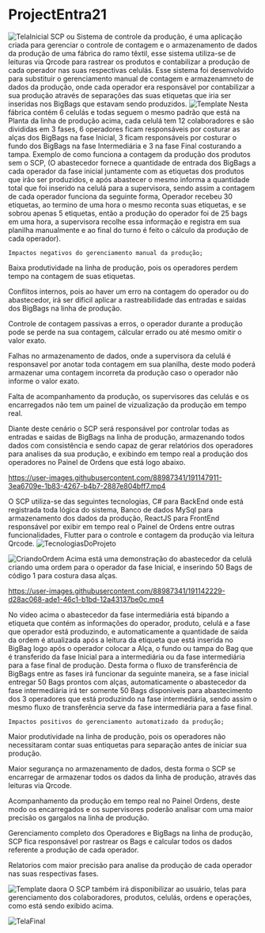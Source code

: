 # ProjectEntra21
![TelaInicial](https://user-images.githubusercontent.com/88987341/191150852-459545b8-b179-4695-9989-ceafd63e9b5e.gif)
SCP ou Sistema de controle da produção, é uma aplicação criada para gerenciar o controle de contagem e o armazenamento de dados da produção de uma fábrica do ramo têxtil, esse sistema utiliza-se de leituras via Qrcode para rastrear os produtos e contabilizar a produção de cada operador nas suas respectivas celulás. 
    Esse sistema foi desenvolvido para substituir o gerenciamento manual de contagem e armazenamneto de dados da produção, onde cada operador era responsável por contabilizar a sua produção através de separações das suas etiquetas que iria ser inseridas nos BigBags que estavam sendo produzidos.
    ![Template](https://user-images.githubusercontent.com/88987341/191122137-392e6069-a1d1-4ab8-a27e-e663d77cdb63.png)
    Nesta fábrica contém 6 celulás e todas seguem o mesmo padrão que está na Planta da linha de produção acima, cada celulá tem 12 colaboradores e são divididas em 3 fases, 6 operadores ficam responsáveis por costurar as alças dos BigBags na fase Inicial, 3 ficam responsáveis por costurar o fundo dos BigBags na fase Intermediária e 3 na fase Final costurando a tampa.
    Exemplo de como funciona a contagem da produção dos produtos sem o SCP, (O abastecedor fornece a quantidade de entrada dos BigBags a cada operador da fase inicial juntamente com as etiquetas dos produtos que irão ser produzidos, e após abastecer o mesmo informa a quantidade total que foi inserido na celulá para a supervisora, sendo assim a contagem de cada operador funciona da seguinte forma, Operador recebeu 30 etiquetas, ao termino de uma hora o mesmo reconta suas etiquetas, e se sobrou apenas 5 etiquetas, então a produção do operador foi de 25 bags em uma hora, a supervisora recolhe essa informação e registra em sua planilha manualmente e ao final do turno é feito o cálculo da produção de cada operador).
    
    Impactos negativos do gerenciamento manual da produção;

Baixa produtividade na linha de produção, pois os operadores perdem tempo na contagem de suas etiquetas.

Conflitos internos, pois ao haver um erro na contagem do operador ou do abastecedor, irá ser dificil aplicar a rastreabilidade das entradas e saidas dos BigBags na linha de produção.

Controle de contagem passivas a erros, o operador durante a produção pode se perde na sua contagem, cálcular errado ou até mesmo omitir o valor exato.

Falhas no armazenamento de dados, onde a supervisora da celulá é responsavel por anotar toda contagem em sua planilha, deste modo poderá armazenar uma contagem incorreta da produção caso o operador não informe o valor exato.

Falta de acompanhamento da produção, os supervisores das celulás e os encarregados não tem um painel de vizualização da produção em tempo real.

Diante deste cenário o SCP será responsável por controlar todas as entradas e saidas de BigBags na linha de produção, armazenando todos dados com consistência e sendo capaz de gerar relatórios dos operadores para analises da sua produção, e exibindo em tempo real a produção dos operadores no Painel de Ordens que está logo abaixo.

https://user-images.githubusercontent.com/88987341/191147911-3ea6709e-1b83-4267-b4b7-2887e804bff7.mp4

O SCP utiliza-se das seguintes tecnologias, C# para BackEnd onde está registrada toda lógica do sistema, Banco de dados MySql para armazenamento dos dados da produção, ReactJS para FrontEnd responsável por exibir em tempo real o Painel de Ordens entre outras funcionalidades, Flutter para o controle e contagem da produção via leitura Qrcode.
![TecnologiasDoProjeto](https://user-images.githubusercontent.com/88987341/191152372-fcaf0ac9-de03-4198-80f2-5017d95c2423.gif)

![CriandoOrdem](https://user-images.githubusercontent.com/88987341/191139873-3c2d0498-7c1b-44b6-9f5b-7b379f4f2eeb.gif)
Acima está uma demonstração do abastecedor da celulá criando uma ordem para o operador da fase Inicial, e inserindo 50 Bags de código 1 para costura dasa alças.

https://user-images.githubusercontent.com/88987341/191142229-d28ac068-ade1-46c1-b1bd-12a43137be0c.mp4

No video acima o abastecedor da fase intermediária está bipando a etiqueta que contém as informações do operador, produto, celulá e a fase que operador está produzindo, e automaticamente a quantidade de saida da ordem é atualizada após a leitura da etiqueta que está inserida no BigBag logo após o operador colocar a Alça, o fundo ou tampa do Bag que é transferido da fase Inicial para a intermediária ou da fase intermediária para a fase final de produção.
    Desta forma o fluxo de transferência de BigBags entre as fases irá funcionar da seguinte maneira, se a fase inicial entregar 50 Bags prontos com alças, automaticamente o abastecedor da fase intermediária irá ter somente 50 Bags disponiveis para abastecimento dos 3 operadores que está produzindo na fase intermediária, sendo assim o mesmo fluxo de transferência serve da fase intermediária para a fase final.
    
    Impactos positivos do gerenciamento automatizado da produção;

Maior produtividade na linha de produção, pois os operadores não necessitaram contar suas entiquetas para separação antes de iniciar sua produção.

Maior segurança no armazenamento de dados, desta forma o SCP se encarregar de armazenar todos os dados da linha de produção, através das leituras via Qrcode.

Acompanhamento da produção em tempo real no Painel Ordens, deste modo os encarregados e os supervisores poderão analisar com uma maior precisão os gargalos na linha de produção.

Gerenciamento completo dos Operadores e BigBags na linha de produção, SCP fica responsável por rastrear os Bags e calcular todos os dados referente a produção de cada operador.

Relatorios com maior precisão para analise da produção de cada operador nas suas respectivas fases.

![Template daora](https://user-images.githubusercontent.com/88987341/191149511-9cace5e2-8641-4b5a-9384-7c7772d30b5c.gif)
O SCP também irá disponibilizar ao usuário, telas para gerenciamento dos colaboradores, produtos, celulás, ordens e operações, como está sendo exibido acima.

![TelaFinal](https://user-images.githubusercontent.com/88987341/191151106-f9127b27-743e-4a38-9c4e-11c1569c1030.gif)



